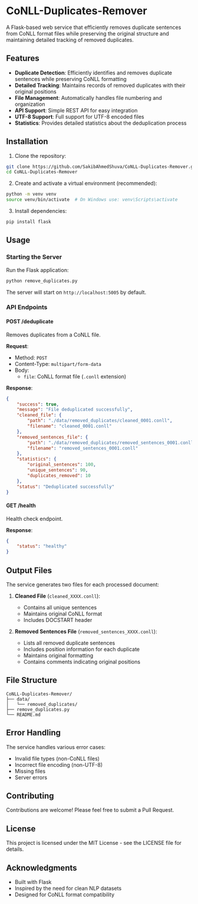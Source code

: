 # CoNLL-Duplicates-Remover

A Flask-based web service that efficiently removes duplicate sentences from CoNLL format files while preserving the original structure and maintaining detailed tracking of removed duplicates.

## Features

- **Duplicate Detection**: Efficiently identifies and removes duplicate sentences while preserving CoNLL formatting
- **Detailed Tracking**: Maintains records of removed duplicates with their original positions
- **File Management**: Automatically handles file numbering and organization
- **API Support**: Simple REST API for easy integration
- **UTF-8 Support**: Full support for UTF-8 encoded files
- **Statistics**: Provides detailed statistics about the deduplication process

## Installation

1. Clone the repository:
```bash
git clone https://github.com/SakibAhmedShuva/CoNLL-Duplicates-Remover.git
cd CoNLL-Duplicates-Remover
```

2. Create and activate a virtual environment (recommended):
```bash
python -m venv venv
source venv/bin/activate  # On Windows use: venv\Scripts\activate
```

3. Install dependencies:
```bash
pip install flask
```

## Usage

### Starting the Server

Run the Flask application:
```bash
python remove_duplicates.py
```

The server will start on `http://localhost:5005` by default.

### API Endpoints

#### POST /deduplicate
Removes duplicates from a CoNLL file.

**Request**:
- Method: `POST`
- Content-Type: `multipart/form-data`
- Body: 
  - `file`: CoNLL format file (`.conll` extension)

**Response**:
```json
{
    "success": true,
    "message": "File deduplicated successfully",
    "cleaned_file": {
        "path": "./data/removed_duplicates/cleaned_0001.conll",
        "filename": "cleaned_0001.conll"
    },
    "removed_sentences_file": {
        "path": "./data/removed_duplicates/removed_sentences_0001.conll",
        "filename": "removed_sentences_0001.conll"
    },
    "statistics": {
        "original_sentences": 100,
        "unique_sentences": 90,
        "duplicates_removed": 10
    },
    "status": "Deduplicated successfully"
}
```

#### GET /health
Health check endpoint.

**Response**:
```json
{
    "status": "healthy"
}
```

## Output Files

The service generates two files for each processed document:

1. **Cleaned File** (`cleaned_XXXX.conll`):
   - Contains all unique sentences
   - Maintains original CoNLL format
   - Includes DOCSTART header

2. **Removed Sentences File** (`removed_sentences_XXXX.conll`):
   - Lists all removed duplicate sentences
   - Includes position information for each duplicate
   - Maintains original formatting
   - Contains comments indicating original positions

## File Structure

```
CoNLL-Duplicates-Remover/
├── data/
│   └── removed_duplicates/
├── remove_duplicates.py
└── README.md
```

## Error Handling

The service handles various error cases:
- Invalid file types (non-CoNLL files)
- Incorrect file encoding (non-UTF-8)
- Missing files
- Server errors

## Contributing

Contributions are welcome! Please feel free to submit a Pull Request.

## License

This project is licensed under the MIT License - see the LICENSE file for details.

## Acknowledgments

- Built with Flask
- Inspired by the need for clean NLP datasets
- Designed for CoNLL format compatibility
